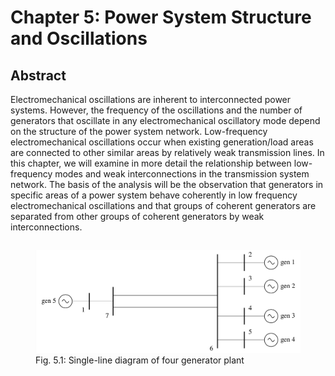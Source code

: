 # Chapter 5: Power System Structure and Oscillations
## Abstract
Electromechanical oscillations are inherent to interconnected power
systems. However, the frequency of the oscillations and the number of
generators that oscillate in any electromechanical oscillatory mode
depend on the structure of the power system network. Low-frequency
electromechanical oscillations occur when existing generation/load
areas are connected to other similar areas by relatively weak
transmission lines. In this chapter, we will examine in more detail
the relationship between low-frequency modes and weak
interconnections in the transmission system network. The basis of the
analysis will be the observation that generators in specific areas of
a power system behave coherently in low frequency electromechanical
oscillations and that groups of coherent generators are separated
from other groups of coherent generators by weak interconnections.

<div style="display: flex; justify-content: center;" width="100%">
    <figure>
        <img src="figures/fig_5p1.png" alt="Single-line diagram" width=600px margin="auto" />
        <figcaption>Fig. 5.1: Single-line diagram of four generator plant</figcaption>
    </figure>
</div>

[comment]: <> (eof)
